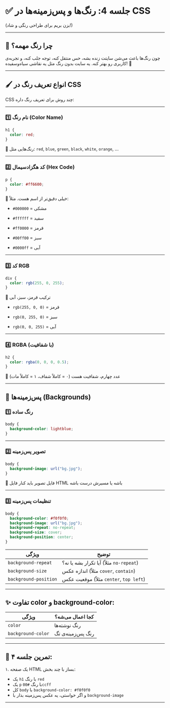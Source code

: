 # ✅ جلسه 4: رنگ‌ها و پس‌زمینه‌ها در CSS

(بزن بریم برای طراحی رنگی و شاد!)

---

## 🎯 چرا رنگ مهمه؟

چون رنگ‌ها باعث می‌شن سایتت زنده بشه، حس منتقل کنه، توجه جلب کنه، و تجربه‌ی کاربری رو بهتر کنه.
یه سایت بدون رنگ مثل یه نقاشی سیاه‌وسفیده! 🖤

---

## 🖌 انواع تعریف رنگ در CSS

CSS چند روش برای تعریف رنگ داره:

---

### 1️⃣ **نام رنگ (Color Name)**

```css
h1 {
  color: red;
}
```

📌 رنگ‌هایی مثل: `red`, `blue`, `green`, `black`, `white`, `orange`, …

---

### 2️⃣ **کد هگزادسیمال (Hex Code)**

```css
p {
  color: #ff6600;
}
```

📌 خیلی دقیق‌تر از اسم هست. مثلاً:

* `#000000` = مشکی

* `#ffffff` = سفید

* `#ff0000` = قرمز

* `#00ff00` = سبز

* `#0000ff` = آبی


---

### 3️⃣ **کد RGB**

```css
div {
  color: rgb(255, 0, 255);
}
```

📌 ترکیب قرمز، سبز، آبی

* `rgb(255, 0, 0)` = قرمز

* `rgb(0, 255, 0)` = سبز

* `rgb(0, 0, 255)` = آبی

---

### 4️⃣ **RGBA (با شفافیت)**

```css
h2 {
  color: rgba(0, 0, 0, 0.5);
}
```

📌 عدد چهارم، شفافیت هست (۰ = کاملاً شفاف، ۱ = کاملاً مات)

---

## 🌈 پس‌زمینه‌ها (Backgrounds)

### 1️⃣ رنگ ساده

```css
body {
  background-color: lightblue;
}
```

---

### 2️⃣ تصویر پس‌زمینه

```css
body {
  background-image: url("bg.jpg");
}
```

🔹 فایل تصویر باید کنار فایل HTML باشه یا مسیرش درست باشه

---

### 3️⃣ تنظیمات پس‌زمینه

```css
body {
  background-color: #f0f0f0;
  background-image: url("bg.jpg");
  background-repeat: no-repeat;
  background-size: cover;
  background-position: center;
}
```

| ویژگی                 | توضیح                                    |
| --------------------- | ---------------------------------------- |
| `background-repeat`   | آیا تکرار بشه یا نه؟ (مثلاً `no-repeat`) |
| `background-size`     | اندازه عکس (مثلاً `cover`, `contain`)    |
| `background-position` | موقعیت عکس (مثلاً `center`, `top left`)  |

---

## ✨ تفاوت color و background-color:

| ویژگی              | کجا اعمال می‌شه؟  |
| ------------------ | ----------------- |
| `color`            | رنگ نوشته‌ها      |
| `background-color` | رنگ پس‌زمینه‌ی تگ |

---

## 📝 تمرین جلسه ۴:

۱. یک صفحه HTML بساز با چند بخش:

* یک `h1` با رنگ `red`
* یک `p` با رنگ `#00ccff`
* کل `body` با `background-color: #f0f0f0`
* و اگر خواستی، یه عکس پس‌زمینه بذار با `background-image`

---